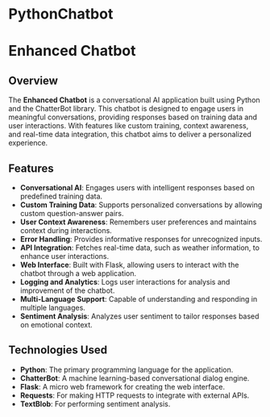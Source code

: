 # PythonChatbot

# Enhanced Chatbot

## Overview

The **Enhanced Chatbot** is a conversational AI application built using Python and the ChatterBot library. This chatbot is designed to engage users in meaningful conversations, providing responses based on training data and user interactions. With features like custom training, context awareness, and real-time data integration, this chatbot aims to deliver a personalized experience.

## Features

- **Conversational AI**: Engages users with intelligent responses based on predefined training data.
- **Custom Training Data**: Supports personalized conversations by allowing custom question-answer pairs.
- **User Context Awareness**: Remembers user preferences and maintains context during interactions.
- **Error Handling**: Provides informative responses for unrecognized inputs.
- **API Integration**: Fetches real-time data, such as weather information, to enhance user interactions.
- **Web Interface**: Built with Flask, allowing users to interact with the chatbot through a web application.
- **Logging and Analytics**: Logs user interactions for analysis and improvement of the chatbot.
- **Multi-Language Support**: Capable of understanding and responding in multiple languages.
- **Sentiment Analysis**: Analyzes user sentiment to tailor responses based on emotional context.

## Technologies Used

- **Python**: The primary programming language for the application.
- **ChatterBot**: A machine learning-based conversational dialog engine.
- **Flask**: A micro web framework for creating the web interface.
- **Requests**: For making HTTP requests to integrate with external APIs.
- **TextBlob**: For performing sentiment analysis.
